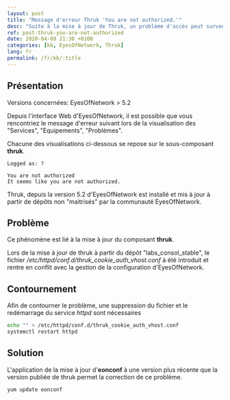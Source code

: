 ```yaml
---
layout: post
title: "Message d'erreur Thruk 'You are not authorized.'"
desc: "Suite à la mise à jour de Thruk, un problème d'accès peut survenir dans le cas ou elle n'est pas accompagnée d'une mise à jour d'eonconf."
ref: post-thruk-you-are-not-authorized
date: 2020-04-09 21:30 +0100
categories: [kb, EyesOfNetwork, Thruk]
lang: fr
permalink: /fr/kb/:title
---
```


## Présentation

Versions concernées: EyesOfNetwork > 5.2

Depuis l'interface Web d'EyesOfNetwork, il est possible que vous rencontriez le message d'erreur suivant lors de la visualisation des "Services", "Equipements", "Problèmes".

Chacune des visualisations ci-dessous se repose sur le sous-composant **thruk**.

```
Logged as: ?

You are not authorized
It seems like you are not authorized.
```

Thruk, depuis la version 5.2 d'EyesOfNetwork est installé et mis à jour à partir de dépôts non "maitrisés" par la communauté EyesOfNetwork.

## Problème

Ce phénomène est lié à la mise à jour du composant **thruk**.

Lors de la mise à jour de thruk à partir du dépôt "labs_consol_stable", le fichier */etc/httpd/conf.d/thruk_cookie_auth_vhost.conf* à été introduit et rentre en conflit avec la gestion de la configuration d'EyesOfNetwork.

## Contournement

Afin de contourner le problème, une suppression du fichier et le redémarrage du service *httpd* sont nécessaires

```bash
echo "" > /etc/httpd/conf.d/thruk_cookie_auth_vhost.conf
systemctl restart httpd
```

## Solution

L'application de la mise à jour d'**eonconf** à une version plus récente que la version publiée de thruk permet la correction de ce problème.

```bash
yum update eonconf
```